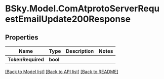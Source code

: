 # BSky.Model.ComAtprotoServerRequestEmailUpdate200Response

## Properties

Name | Type | Description | Notes
------------ | ------------- | ------------- | -------------
**TokenRequired** | **bool** |  | 

[[Back to Model list]](../README.md#documentation-for-models) [[Back to API list]](../README.md#documentation-for-api-endpoints) [[Back to README]](../README.md)

